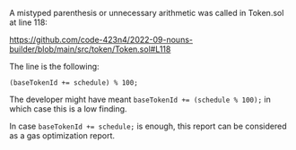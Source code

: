 A mistyped parenthesis or unnecessary arithmetic was called in Token.sol at line 118:

https://github.com/code-423n4/2022-09-nouns-builder/blob/main/src/token/Token.sol#L118

The line is the following:

```
(baseTokenId += schedule) % 100;
```

The developer might have meant `baseTokenId += (schedule % 100);` in which case this is a low finding.

In case `baseTokenId += schedule;` is enough, this report can be considered as a gas optimization report.